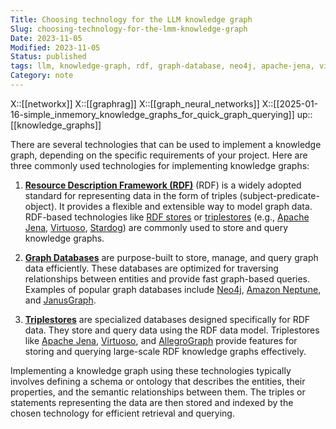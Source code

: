 ```yaml
---
Title: Choosing technology for the LLM knowledge graph 
Slug: choosing-technology-for-the-lmm-knowledge-graph
Date: 2023-11-05
Modified: 2023-11-05
Status: published
tags: llm, knowledge-graph, rdf, graph-database, neo4j, apache-jena, virtuoso, stardog, amazon-neptune, janusgraph, triplestore, allegrograph
Category: note
---
```

X::[[networkx]]
X::[[graphrag]]
X::[[graph_neural_networks]]
X::[[2025-01-16-simple_inmemory_knowledge_graphs_for_quick_graph_querying]]
up::[[knowledge_graphs]]

There are several technologies that can be used to implement a knowledge graph, depending on the specific requirements of your project. Here are three commonly used technologies for implementing knowledge graphs:

1. [**Resource Description Framework (RDF)**](https://en.wikipedia.org/wiki/Resource_Description_Framework) (RDF) is a widely adopted standard for representing data in the form of triples (subject-predicate-object). It provides a flexible and extensible way to model graph data. RDF-based technologies like [RDF stores](https://db-engines.com/en/article/RDF+Stores) or [triplestores](https://en.wikipedia.org/wiki/Triplestore) (e.g., [Apache Jena](https://jena.apache.org/), [Virtuoso](https://virtuoso.openlinksw.com/), [Stardog](https://www.stardog.com/)) are commonly used to store and query knowledge graphs.

2. [**Graph Databases**](https://en.wikipedia.org/wiki/Graph_database) are purpose-built to store, manage, and query graph data efficiently. These databases are optimized for traversing relationships between entities and provide fast graph-based queries. Examples of popular graph databases include [Neo4j](https://neo4j.com/), [Amazon Neptune](https://aws.amazon.com/neptune/), and [JanusGraph](https://janusgraph.org/).

3. [**Triplestores**](https://en.wikipedia.org/wiki/Triplestore) are specialized databases designed specifically for RDF data. They store and query data using the RDF data model. Triplestores like [Apache Jena](https://jena.apache.org/), [Virtuoso](https://virtuoso.openlinksw.com/), and [AllegroGraph](https://www.allegrograph.com/) provide features for storing and querying large-scale RDF knowledge graphs effectively.

Implementing a knowledge graph using these technologies typically involves defining a schema or ontology that describes the entities, their properties, and the semantic relationships between them. The triples or statements representing the data are then stored and indexed by the chosen technology for efficient retrieval and querying.
